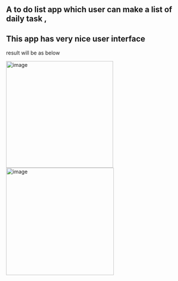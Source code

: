## A to do list app which user can make a list of daily task ,
## This app has very nice user interface


result will be as below


<img width="291" alt="image" src="https://github.com/reza16977/TodoApp/assets/99034042/1352aab5-321f-47bf-8005-acb00b72ebef">

<img width="293" alt="image" src="https://github.com/reza16977/TodoApp/assets/99034042/0f3387d7-a2a9-4a99-b737-046a179bcb9b">

